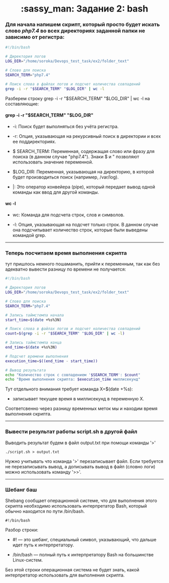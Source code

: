 <h1 align="center">
	:sassy_man: Задание 2: bash
</h1>


### Для начала напишем скрипт, который просто будет искать слово _php7.4_ во всех директориях заданной папки не зависимо от регистра:

```bash
#!/bin/bash

# Директория логов
LOG_DIR="/home/soroka/Devops_test_task/ex2/folder_text"

# Слово для поиска
SEARCH_TERM="php7.4"

# Поиск слова в файлах логов и подсчет количества совпадений
grep -i -r "$SEARCH_TERM" "$LOG_DIR" | wc -l

```

Разберем строку grep -i -r "$SEARCH_TERM" "$LOG_DIR" | wc -l на составляющие:

#### grep -i -r "$SEARCH_TERM" "$LOG_DIR"

- -i: Поиск будет выполняться без учёта регистра. 

- -r: Опция, указывающая на рекурсивный поиск в директории и всех ее поддиректориях.

- \$ SEARCH_TERM: Переменная, содержащая слово или фразу для поиска (в данном случае "php7.4"). Знаки $ и " позволяют использовать значение переменной.

- \$LOG_DIR: Переменная, указывающая на директорию, в которой будет производиться поиск (например, /var/log).

- |: Это оператор конвейера (pipe), который передает вывод одной команды как ввод для другой команды.

#### wc -l

- wc: Команда для подсчета строк, слов и символов.

- -l: Опция, указывающая на подсчет только строк. В данном случае она подсчитывает количество строк, которые были выведены командой grep.
---

### Теперь посчитаем время выполнения скрипта

тут пришлось немного пошаманить, прийти к переменным, так как без адекватно вывести разницу по времени не получается:

```bash
#!/bin/bash

# Директория логов
LOG_DIR="/home/soroka/Devops_test_task/ex2/folder_text"

# Слово для поиска
SEARCH_TERM="php7.4"

# Запись таймстемпа начала
start_time=$(date +%s%3N)

# Поиск слова в файлах логов и подсчет количества совпадений
count=$(grep -i -r "$SEARCH_TERM" "$LOG_DIR" | wc -l)

# Запись таймстемпа конца
end_time=$(date +%s%3N)

# Подсчет времени выполнения
execution_time=$((end_time - start_time))

# Вывод результата
echo "Количество строк с совпадением '$SEARCH_TERM': $count"
echo "Время выполнения скрипта: $execution_time миллисекунд"
```

Тут отдельного внимания требует команда X=$(date +%s):
- записывает текущее время в миллисекунд в переменную X.

Соответсвенно через разницу временных меток мы и находим время выполнения скрипта.

---

### Вывести результат работы script.sh в другой файл

Выводить результат будем в файл output.txt при помощи команды '>'

```
./script.sh > output.txt
```

Нужно учитывать что команда '>' перезаписывает файл.
Если требуется не перезаписывать вывод, а дописывать вывод в файл (словно логи) можно использовать команду '>>'.

---

### Шебанг баш

Shebang сообщает операционной системе, что для выполнения этого скрипта необходимо использовать интерпретатор Bash, который обычно находится по пути /bin/bash.

```
#!/bin/bash
```

Разбор строки:

- #! — это шебанг, специальный символ, указывающий, что дальше идет путь к интерпретатору.

- /bin/bash — полный путь к интерпретатору Bash на большинстве Linux-систем.

Без этой строки операционная система не будет знать, какой интерпретатор использовать для выполнения скрипта.